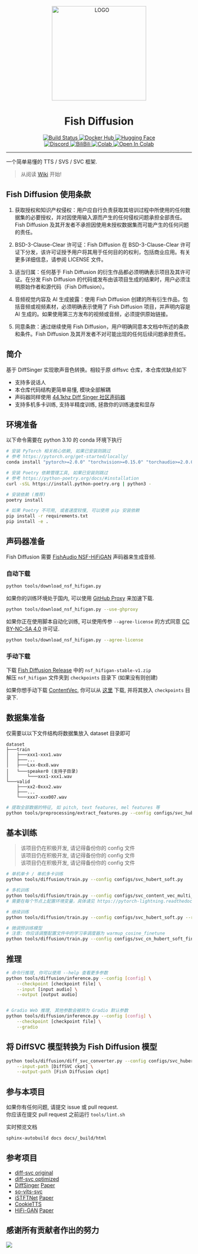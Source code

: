 <div align="center">

<img alt="LOGO" src="https://cdn.jsdelivr.net/gh/fishaudio/fish-diffusion@main/images/logo_512x512.png" width="256" height="256" />

# Fish Diffusion

<div>
<a href="https://github.com/fishaudio/fish-diffusion/actions/workflows/ci.yml">
<img alt="Build Status" src="https://img.shields.io/github/actions/workflow/status/fishaudio/fish-diffusion/ci.yml?style=flat-square&logo=GitHub">
</a>
<a href="https://hub.docker.com/r/lengyue233/fish-diffusion">
<img alt="Docker Hub" src="https://img.shields.io/docker/cloud/build/lengyue233/fish-diffusion?style=flat-square&logo=Docker&logoColor=white">
</a>
<a href="https://huggingface.co/spaces/fishaudio/fish-diffusion">
<img alt="Hugging Face" src="https://img.shields.io/badge/🤗%20Spaces-HiFiSinger-blue.svg?style=flat-square">
</a>
</div>

<div>
<a href="https://discord.gg/wbYSRBrW2E">
<img alt="Discord" src="https://img.shields.io/discord/1044927142900809739?color=%23738ADB&label=Discord&logo=discord&logoColor=white&style=flat-square">
</a>
<a href="https://space.bilibili.com/23195420">
<img alt="BiliBili" src="https://img.shields.io/badge/BiliBili-%E5%86%B7%E6%9C%882333-00A1D6?logo=bilibili&style=flat-square&logoColor=white">
</a>
<a href="https://colab.research.google.com/drive/1GPNq1FWH5LE2f79M4QV2UbdWWazfgrpt">
<img alt="Colab" src="https://img.shields.io/badge/Colab-Notebook-F9AB00?logo=Google%20Colab&style=flat-square&logoColor=white">
</a>
<a target="_blank" href="https://colab.research.google.com/github/fishaudio/fish-diffusion/blob/notebooks-support/notebooks/fish-audio_sample.ipynb">
  <img src="https://colab.research.google.com/assets/colab-badge.svg" alt="Open In Colab"/>
</a>
</div>

</div>

------

一个简单易懂的 TTS / SVS / SVC 框架.

> 从阅读 [Wiki](https://fishaudio.github.io/fish-diffusion/) 开始! 

## Fish Diffusion 使用条款
1. 获取授权和知识产权侵权：用户应自行负责获取其培训过程中所使用的任何数据集的必要授权，并对因使用输入源而产生的任何侵权问题承担全部责任。Fish Diffusion 及其开发者不承担因使用未授权数据集而可能产生的任何问题的责任。

2. BSD-3-Clause-Clear 许可证：Fish Diffusion 在 BSD-3-Clause-Clear 许可证下分发，该许可证授予用户将其用于任何目的的权利，包括商业应用。有关更多详细信息，请参阅 LICENSE 文件。

3. 适当归属：任何基于 Fish Diffusion 的衍生作品都必须明确表示项目及其许可证。在分发 Fish Diffusion 的代码或发布由该项目生成的结果时，用户必须注明原始作者和源代码（Fish Diffusion）。

4. 音频视觉内容及 AI 生成披露：使用 Fish Diffusion 创建的所有衍生作品，包括音频或视频素材，必须明确表示使用了 Fish Diffusion 项目，并声明内容是 AI 生成的。如果使用第三方发布的视频或音频，必须提供原始链接。

6. 同意条款：通过继续使用 Fish Diffusion，用户明确同意本文档中所述的条款和条件。Fish Diffusion 及其开发者不对可能出现的任何后续问题承担责任。


## 简介
基于 DiffSinger 实现歌声音色转换。相较于原 diffsvc 仓库，本仓库优缺点如下
+ 支持多说话人
+ 本仓库代码结构更简单易懂, 模块全部解耦
+ 声码器同样使用 [44.1khz Diff Singer 社区声码器](https://openvpi.github.io/vocoders/)
+ 支持多机多卡训练, 支持半精度训练, 拯救你的训练速度和显存

## 环境准备
以下命令需要在 python 3.10 的 conda 环境下执行

```bash
# 安装 PyTorch 相关核心依赖, 如果已安装则跳过
# 参考 https://pytorch.org/get-started/locally/
conda install "pytorch>=2.0.0" "torchvision>=0.15.0" "torchaudio>=2.0.0" pytorch-cuda=11.8 -c pytorch -c nvidia

# 安装 Poetry 依赖管理工具, 如果已安装则跳过
# 参考 https://python-poetry.org/docs/#installation
curl -sSL https://install.python-poetry.org | python3 -

# 安装依赖 (推荐)
poetry install

# 如果 Poetry 不可用, 或者速度较慢, 可以使用 pip 安装依赖
pip install -r requirements.txt
pip install -e .
```

## 声码器准备
Fish Diffusion 需要 [FishAudio NSF-HiFiGAN](https://github.com/fishaudio/fish-diffusion/releases/tag/v2.0.0) 声码器来生成音频.

### 自动下载
```bash
python tools/download_nsf_hifigan.py
```

如果你的训练环境处于国内, 可以使用 [GitHub Proxy](https://ghproxy.com/) 来加速下载.

```bash
python tools/download_nsf_hifigan.py --use-ghproxy
```

如果你正在使用脚本自动化训练, 可以使用传参 `--agree-license` 的方式同意 [CC BY-NC-SA 4.0](https://creativecommons.org/licenses/by-nc-sa/4.0/) 许可证.

```bash
python tools/download_nsf_hifigan.py --agree-license
```

### 手动下载
下载 [Fish Diffusion Release](https://github.com/fishaudio/fish-diffusion/releases/tag/v2.0.0) 中的 `nsf_hifigan-stable-v1.zip`  
解压 `nsf_hifigan` 文件夹到 `checkpoints` 目录下 (如果没有则创建)

如果你想手动下载 [ContentVec](https://github.com/auspicious3000/contentvec), 你可以从 [这里](https://github.com/fishaudio/fish-diffusion/releases/download/v1.12/content-vec-best-legacy-500.pt) 下载, 并将其放入 `checkpoints` 目录下.
## 数据集准备
仅需要以以下文件结构将数据集放入 dataset 目录即可

```shell
dataset
├───train
│   ├───xxx1-xxx1.wav
│   ├───...
│   ├───Lxx-0xx8.wav
│   └───speaker0 (支持子目录)
│       └───xxx1-xxx1.wav
└───valid
    ├───xx2-0xxx2.wav
    ├───...
    └───xxx7-xxx007.wav
```

```bash
# 提取全部数据的特征, 如 pitch, text features, mel features 等
python tools/preprocessing/extract_features.py --config configs/svc_hubert_soft.py --path dataset/train --clean
```

## 基本训练
> 该项目仍在积极开发, 请记得备份你的 config 文件  
> 该项目仍在积极开发, 请记得备份你的 config 文件  
> 该项目仍在积极开发, 请记得备份你的 config 文件

```bash
# 单机单卡 / 单机多卡训练
python tools/diffusion/train.py --config configs/svc_hubert_soft.py

# 多机训练
python tools/diffusion/train.py --config configs/svc_content_vec_multi_node.py
# 需要在每个节点上配置环境变量，具体请见 https://pytorch-lightning.readthedocs.io/en/1.6.5/clouds/cluster.html

# 继续训练
python tools/diffusion/train.py --config configs/svc_hubert_soft.py --resume [checkpoint file]

# 微调预训练模型
# 注意: 你应该调整配置文件中的学习率调度器为 warmup_cosine_finetune
python tools/diffusion/train.py --config configs/svc_cn_hubert_soft_finetune.py --pretrained [checkpoint file]
```

## 推理
```bash
# 命令行推理, 你可以使用 --help 查看更多参数
python tools/diffusion/inference.py --config [config] \
    --checkpoint [checkpoint file] \
    --input [input audio] \
    --output [output audio]


# Gradio Web 推理, 其他参数会被转为 Gradio 默认参数
python tools/diffusion/inference.py --config [config] \
    --checkpoint [checkpoint file] \
    --gradio
```

## 将 DiffSVC 模型转换为 Fish Diffusion 模型
```bash
python tools/diffusion/diff_svc_converter.py --config configs/svc_hubert_soft_diff_svc.py \
    --input-path [DiffSVC ckpt] \
    --output-path [Fish Diffusion ckpt]
```

## 参与本项目
如果你有任何问题, 请提交 issue 或 pull request.  
你应该在提交 pull request 之前运行 `tools/lint.sh`

实时预览文档
```bash
sphinx-autobuild docs docs/_build/html
```


## 参考项目
+ [diff-svc original](https://github.com/prophesier/diff-svc)
+ [diff-svc optimized](https://github.com/innnky/diff-svc/)
+ [DiffSinger](https://github.com/openvpi/DiffSinger/) [Paper](https://arxiv.org/abs/2105.02446)
+ [so-vits-svc](https://github.com/innnky/so-vits-svc)
+ [iSTFTNet](https://github.com/rishikksh20/iSTFTNet-pytorch) [Paper](https://arxiv.org/pdf/2203.02395.pdf)
+ [CookieTTS](https://github.com/CookiePPP/cookietts/tree/master/CookieTTS/_4_mtw/hifigan)
+ [HiFi-GAN](https://github.com/jik876/hifi-gan) [Paper](https://arxiv.org/abs/2010.05646)

## 感谢所有贡献者作出的努力

<a href="https://github.com/fishaudio/fish-diffusion/graphs/contributors" target="_blank">
  <img src="https://contrib.rocks/image?repo=fishaudio/fish-diffusion" />
</a>
